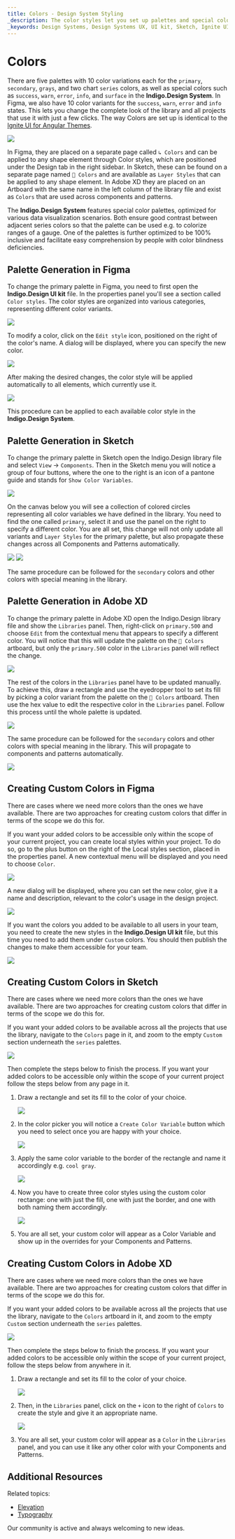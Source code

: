 ```yaml
---
title: Colors - Design System Styling
_description: The color styles let you set up palettes and special colors as the basis of a theme for the Indigo.Design System.
_keywords: Design Systems, Design Systems UX, UI kit, Sketch, Ignite UI for Angular, Sketch to Angular, Sketch to Angular, Angular, Angular Design System, Export code from Sketch, Design Kits for Angular, Sketch HTML, Sketch to HTML, Sketch UI kits, Figma, Figma to Angular, Export code from Figma, Figma HTML, Figma to HTML, Figma UI kits
---
```


# Colors

There are five palettes with 10 color variations each for the `primary`, `secondary`, `grays`, and two chart `series` colors, as well as special colors such as `success`, `warn`, `error`, `info`, and `surface` in the **Indigo.Design System**. In Figma, we also have 10 color variants for the `success`, `warn`, `error` and `info` states. This lets you change the complete look of the library and all projects that use it with just a few clicks. The way Colors are set up is identical to the [Ignite UI for Angular Themes](https://www.infragistics.com/products/ignite-ui-angular/angular/components/themes.html).

<img class="responsive-img" src="../images/colors_palette.png" srcset="../images/colors_palette@2x.png 2x" />

In Figma, they are placed on a separate page called `↳ Colors` and can be applied to any shape element through Color styles, which are positioned under the Design tab in the right sidebar. In Sketch, these can be found on a separate page named `🎨 Colors` and are available as `Layer Styles` that can be applied to any shape element. In Adobe XD they are placed on an Artboard with the same name in the left column of the library file and exist as `Colors` that are used across components and patterns.

The **Indigo.Design System** features special color palettes, optimized for various data visualization scenarios. Both ensure good contrast between adjacent series colors so that the palette can be used e.g. to colorize ranges of a gauge. One of the palettes is further optimized to be 100% inclusive and facilitate easy comprehension by people with color blindness deficiencies. 

## Palette Generation in Figma

To change the primary palette in Figma, you need to first open the **Indigo.Design UI kit** file. In the properties panel you'll see a section called `Color styles`. The color styles are organized into various categories, representing different color variants.

<img class="responsive-img" src="../images/colors_color-styles_figma.png" srcset="../images/colors_color-styles_figma@2x.png 2x" />

To modify a color, click on the `Edit style` icon, positioned on the right of the color's name. A dialog will be displayed, where you can specify the new color.

<img class="responsive-img" src="../images/colors_edit_color-styles_figma.png" srcset="../images/colors_edit_color-styles_figma@2x.png 2x" />

After making the desired changes, the color style will be applied automatically to all elements, which currently use it.

<img class="responsive-img" src="../images/colors_new_color-style_figma.png" srcset="../images/colors_new_color-style_figma@2x.png 2x" />

This procedure can be applied to each available color style in the **Indigo.Design System**.

## Palette Generation in Sketch

To change the primary palette in Sketch open the Indigo.Design library file and select `View` -> `Components`. Then in the Sketch menu you will notice a group of four buttons, where the one to the right is an icon of a pantone guide and stands for `Show Color Variables`.

<img class="responsive-img" src="../images/colors-vars-sketch.png" srcset="../images/colors-vars-sketch@2x.png 2x"/>

On the canvas below you will see a collection of colored circles representing all color variables we have defined in the library. You need to find the one called `primary`, select it and use the panel on the right to specify a different color. You are all set, this change will not only update all variants and `Layer Styles` for the primary palette, but also propagate these changes across all Components and Patterns automatically.

<img class="responsive-img" src="../images/colors_palette_updated.png"/>

<img class="responsive-img" src="../images/colors_palette_components.png"/>

The same procedure can be followed for the `secondary` colors and other colors with special meaning in the library.

## Palette Generation in Adobe XD

To change the primary palette in Adobe XD open the Indigo.Design library file and show the `Libraries` panel. Then, right-click on `primary.500` and choose `Edit` from the contextual menu that appears to specify a different color. You will notice that this will update the palette on the `🎨 Colors` artboard, but only the `primary.500` color in the `Libraries` panel will reflect the change.

<img class="responsive-img" src="../images/colors-palette-xd1.png" srcset="../images/colors-palette-xd1@2x.png 2x"/>

The rest of the colors in the `Libraries` panel have to be updated manually. To achieve this, draw a rectangle and use the eyedropper tool to set its fill by picking a color variant from the palette on the `🎨 Colors` artboard. Then use the hex value to edit the respective color in the `Libraries` panel. Follow this process until the whole palette is updated.

<img class="responsive-img" src="../images/colors-palette-xd2.png" srcset="../images/colors-palette-xd2@2x.png 2x"/>

The same procedure can be followed for the `secondary` colors and other colors with special meaning in the library. This will propagate to components and patterns automatically.

<img class="responsive-img" src="../images/colors-palette-xd3.png" srcset="../images/colors-palette-xd3@2x.png 2x"/>

## Creating Custom Colors in Figma

There are cases where we need more colors than the ones we have available. There are two approaches for creating custom colors that differ in terms of the scope we do this for.

If you want your added colors to be accessible only within the scope of your current project, you can create local styles within your project. To do so, go to the plus button on the right of the Local styles section, placed in the properties panel. A new contextual menu will be displayed and you need to choose `Color`.

<img class="responsive-img" src="../images/colors_custom1_figma.png" srcset="../images/colors_custom1_figma@2x.png 2x"/>

A new dialog will be displayed, where you can set the new color, give it a name and description, relevant to the color's usage in the design project.

<img class="responsive-img" src="../images/colors_custom2_figma.png" srcset="../images/colors_custom2_figma@2x.png 2x"/>

If you want the colors you added to be available to all users in your team, you need to create the new styles in the **Indigo.Design UI kit** file, but this time you need to add them under `Custom` colors. You should then publish the changes to make them accessible for your team.

<img class="responsive-img" src="../images/colors_custom3_figma.png" srcset="../images/colors_custom3_figma@2x.png 2x"/>

## Creating Custom Colors in Sketch

There are cases where we need more colors than the ones we have available. There are two approaches for creating custom colors that differ in terms of the scope we do this for.

If you want your added colors to be available across all the projects that use the library, navigate to the `Colors` page in it, and zoom to the empty `Custom` section underneath the `series` palettes.

<img class="responsive-img" src="../images/colors_custom1.png"/>

Then complete the steps below to finish the process. If you want your added colors to be accessible only within the scope of your current project follow the steps below from any page in it.

1.  Draw a rectangle and set its fill to the color of your choice. 

    <img class="responsive-img" src="../images/colors_custom2.png"/>

2.  In the color picker you will notice a `Create Color Variable` button which you need to select once you are happy with your choice.

    <img class="responsive-img" src="../images/colors_custom3.png"/>

3.  Apply the same color variable to the border of the rectangle and name it accordingly e.g. `cool gray`.

    <img class="responsive-img" src="../images/colors_custom4.png"/>

4.  Now you have to create three color styles using the custom color rectange: one with just the fill, one with just the border, and one with both naming them accordingly.

    <img class="responsive-img" src="../images/colors_custom5.png"/>

5.  You are all set, your custom color will appear as a Color Variable and show up in the overrides for your Components and Patterns.

## Creating Custom Colors in Adobe XD

There are cases where we need more colors than the ones we have available. There are two approaches for creating custom colors that differ in terms of the scope we do this for.

If you want your added colors to be available across all the projects that use the library, navigate to the `Colors` artboard in it, and zoom to the empty `Custom` section underneath the `series` palettes.

<img class="responsive-img" src="../images/colors_custom6.png" srcset="../images/colors_custom6@2x.png 2x"/>

Then complete the steps below to finish the process. If you want your added colors to be accessible only within the scope of your current project, follow the steps below from anywhere in it.

1.  Draw a rectangle and set its fill to the color of your choice. 

    <img class="responsive-img" src="../images/colors_custom7.png" srcset="../images/colors_custom7@2x.png 2x"/>

2.  Then, in the `Libraries` panel, click on the `+` icon to the right of `Colors` to create the style and give it an appropriate name.

    <img class="responsive-img" src="../images/colors_custom8.png" srcset="../images/colors_custom8@2x.png 2x"/>

3.  You are all set, your custom color will appear as a `Color` in the `Libraries` panel, and you can use it like any other color with your Components and Patterns.

## Additional Resources

Related topics:

- [Elevation](elevation.md)
- [Typography](typography.md)
  <div class="divider--half"></div>

Our community is active and always welcoming to new ideas.
